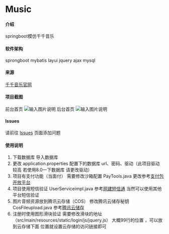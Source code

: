# Music

#### 介绍
springboot模仿千千音乐

#### 软件架构
sprongboot mybatis layui jquery ajax mysql

#### 来源
[千千音乐官网](https://music.taihe.com/)

#### 项目截图
前台首页
![输入图片说明](https://images.gitee.com/uploads/images/2021/1129/164723_ac490a04_7956133.png "屏幕截图.png")
后台首页
![输入图片说明](https://images.gitee.com/uploads/images/2021/1129/164845_813bfa88_7956133.png "屏幕截图.png")

#### lssues
请前往 [lssues](https://github.com/xyhcode/Music/issues) 页面添加问题

#### 使用说明
1. 下载数据库 导入数据库
2. 更改 application.properties 配置下的数据库 url、密码、驱动（此项目驱动较高 若使用8.0一下数据库 请更改驱动）
3. 项目有支付功能（当面付） 需要修改沙箱配置 PayTools.java 更改参考[支付包开放平台](https://open.alipay.com/)
4. 项目使用短信验证 UserServiceimpl.java  参考[网建短信通](https://www.smschinese.com.cn/Login.shtml) 当然可以使用其他平台短信验证
5. 图片音频资源放到腾讯云存储（COS） 修改腾讯云储存秘钥 CosFileupload.java  参考[腾讯云储存](https://cloud.tencent.com/product/cos?fromSource=gwzcw.2045291.2045291.2045291&utm_medium=cpc&utm_id=gwzcw.2045291.2045291.2045291)
6. 注册时使用图形滑块验证 需要修改滑块的地址（src/main/resources/static/login/js/jquery.js） 大概99行的位置 ，可以放到云存储下面 位置就设置云存储的访问链接即可
